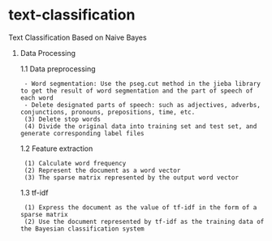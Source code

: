 # text-classification
Text Classification Based on Naive Bayes 

1. Data Processing

	1.1 Data preprocessing
	
		- Word segmentation: Use the pseg.cut method in the jieba library to get the result of word segmentation and the part of speech of each word
		- Delete designated parts of speech: such as adjectives, adverbs, conjunctions, pronouns, prepositions, time, etc.
		(3) Delete stop words
		(4) Divide the original data into training set and test set, and generate corresponding label files
		
	1.2 Feature extraction
	
		(1) Calculate word frequency
		(2) Represent the document as a word vector
		(3) The sparse matrix represented by the output word vector
	
	1.3 tf-idf
	
		(1) Express the document as the value of tf-idf in the form of a sparse matrix
		(2) Use the document represented by tf-idf as the training data of the Bayesian classification system
		
	
